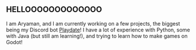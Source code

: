 ## **HELLOOOOOOOOOOOOO**
I am Aryaman, and I am currently working on a few projects, the biggest being my Discord bot [Playdate](https://github.com/DiabloXTREME/PlaydateBot)! I have a lot of experience with Python, some with Java (but still am learning!), and trying to learn how to make games on Godot!

